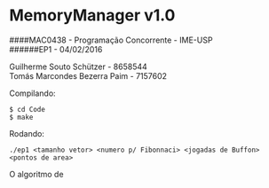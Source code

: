 # MemoryManager v1.0

####MAC0438 - Programação Concorrente - IME-USP  
######EP1 - 04/02/2016

Guilherme Souto Schützer - 8658544  
Tomás Marcondes Bezerra Paim - 7157602

Compilando:

```
$ cd Code
$ make
```

Rodando:

```
./ep1 <tamanho vetor> <numero p/ Fibonnaci> <jogadas de Buffon> <pontos de area>
```

O algoritmo de 
